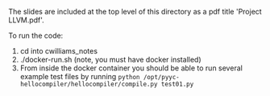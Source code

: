 The slides are included at the top level of this directory as a pdf title 'Project LLVM.pdf'.

To run the code:

1. cd into cwilliams_notes
2. ./docker-run.sh (note, you must have docker installed)
3. From inside the docker container you should be able to run several example test files by running `python /opt/pyyc-hellocompiler/hellocompiler/compile.py test01.py`
